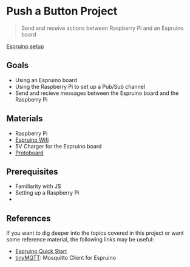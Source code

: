 # Push a Button Project

> Send and receive actions between Raspberry Pi and an Espruino board

[Espruino setup](./espruino.md)

## Goals

- Using an Espruino board
- Using the Raspberry Pi to set up a Pub/Sub channel
- Send and recieve messages between the Espruino board and the Raspberry Pi

## Materials

- Raspberry Pi
- [Espruino Wifi](./espruino.jpg)
- 5V Charger for the Espruino board
- [Protoboard](./proto.jpg)

## Prerequisites

- Familiarity with JS
- Setting up a Raspberry Pi
-

## References

If you want to dig deeper into the topics covered in this project or want some reference material, the following links may be useful:

- [Espruino Quick Start](https://www.espruino.com/Quick+Start+USB)
- [tinyMQTT](https://www.espruino.com/tinyMQTT): Mosquitto Client for Espruino
